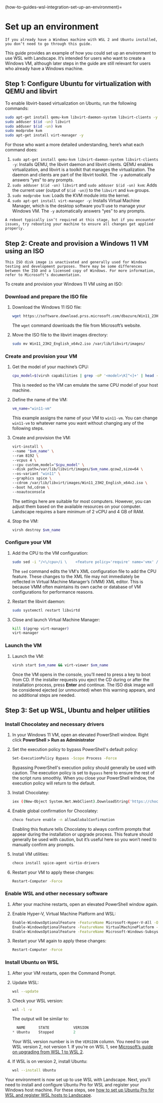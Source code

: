 (how-to-guides-wsl-integration-set-up-an-environment)=
# Set up an environment

```{note}
If you already have a Windows machine with WSL 2 and Ubuntu installed, you don’t need to go through this guide.
```

This guide provides an example of how you could set up an environment to use WSL with Landscape. It’s intended for users who want to create a Windows VM, although later steps in the guide are still relevant for users who already have a Windows machine. 

## Step 1: Configure Ubuntu for virtualization with QEMU and libvirt

To enable libvirt-based virtualization on Ubuntu, run the following commands:

```bash
sudo apt-get install qemu-kvm libvirt-daemon-system libvirt-clients -y
sudo adduser $(id -un) libvirt
sudo adduser $(id -un) kvm
sudo modprobe kvm
sudo apt-get install virt-manager -y
```

For those who want a more detailed understanding, here’s what each command does:

1. `sudo apt-get install qemu-kvm libvirt-daemon-system libvirt-clients -y`: Installs QEMU, the libvirt daemon and libvirt clients. QEMU enables virtualization, and libvirt is a toolkit that manages the virtualization. The daemon and clients are part of the libvirt toolkit. The `-y` automatically answers “yes” to any prompts.
2. `sudo adduser $(id -un) libvirt` and `sudo adduser $(id -un) kvm`: Adds the current user (output of `$(id -un)`) to the `libvirt` and `kvm` groups.
3. `sudo modprobe kvm`: Loads the KVM module into the kernel.
4. `sudo apt-get install virt-manager -y`: Installs Virtual Machine Manager, which is the desktop software you’ll use to manage your Windows VM. The `-y` automatically answers “yes” to any prompts.

```{note}
A reboot typically isn’t required at this stage, but if you encounter issues, try rebooting your machine to ensure all changes get applied properly.
```

## Step 2: Create and provision a Windows 11 VM using an ISO

```{note}
This ISO disk image is unactivated and generally used for Windows testing and development purposes. There may be some differences between the ISO and a licensed copy of Windows. For more information, refer to Microsoft’s documentation.
```

To create and provision your Windows 11 VM using an ISO:

### Download and prepare the ISO file

1. Download the Windows 11 ISO file:
    
    ```bash
    wget https://software.download.prss.microsoft.com/dbazure/Win11_23H2_English_x64v2.iso
    ```
    
    The `wget` command downloads the file from Microsoft’s website.
    
2. Move the ISO file to the libvirt images directory:
    
    ```bash
    sudo mv Win11_23H2_English_x64v2.iso /var/lib/libvirt/images/
    ```
    

### Create and provision your VM

1. Get the model of your machine’s CPU:
    
    ```bash
    cpu_model=$(virsh capabilities | grep -oP '<model>\K[^<]+' | head -n 1)
    ```
    
    This is needed so the VM can emulate the same CPU model of your host machine.
    
2. Define the name of the VM:
    
    ```bash
    vm_name="win11-vm"
    ```
    
    This example assigns the name of your VM to `win11-vm`. You can change `win11-vm` to whatever name you want without changing any of the following steps.
    
3. Create and provision the VM:
    
    ```bash
    virt-install \
    --name "$vm_name" \
    --ram 8192 \
    --vcpus 4 \
    --cpu custom,model="$cpu_model" \
    --disk path=/var/lib/libvirt/images/$vm_name.qcow2,size=64 \
    --os-variant "win11" \
    --graphics spice \
    --cdrom /var/lib/libvirt/images/Win11_23H2_English_x64v2.iso \
    --boot hd,cdrom \
    --noautoconsole
    ```
    
    The settings here are suitable for most computers. However, you can adjust them based on the available resources on your computer. Landscape requires a bare minimum of 2 vCPU and 4 GB of RAM.
    
4. Stop the VM:
    
    ```bash
    virsh destroy $vm_name
    ```
    

### Configure your VM

1. Add the CPU to the VM configuration:
    
    ```bash
    sudo sed -i "/<\/cpu>/i \    <feature policy='require' name='vmx' />" "/etc/libvirt/qemu/${vm_name}.xml"
    ```
    
    The `sed` command edits the VM's XML configuration file to add the CPU feature. These changes to the XML file may not immediately be reflected in Virtual Machine Manager’s (VMM) XML editor. This is because VMM often maintains its own cache or database of VM configurations for performance reasons.
    
2. Restart the libvirt daemon:
    
    ```bash
    sudo systemctl restart libvirtd
    ```
    
3. Close and launch Virtual Machine Manager:
    
    ```bash
    kill $(pgrep virt-manager)
    virt-manager
    ```
    

### Launch the VM

1. Launch the VM:
    
    ```bash
    virsh start $vm_name && virt-viewer $vm_name
    ```
    
    Once the VM opens in the console, you’ll need to press a key to boot from CD. If the installer requests you eject the CD during or after the installation process, press **Enter** and continue. The ISO disk image will be considered ejected (or unmounted) when this warning appears, and no additional steps are needed.
    

## Step 3: Set up WSL, Ubuntu and helper utilities

### Install Chocolatey and necessary drivers

1. In your Windows 11 VM, open an elevated PowerShell window. Right click **PowerShell > Run as Administrator**
2. Set the execution policy to bypass PowerShell's default policy:
    
    ```bash
    Set-ExecutionPolicy Bypass -Scope Process -Force
    ```
    
    Bypassing PowerShell's execution policy should generally be used with caution. The execution policy is set to `Bypass` here to ensure the rest of the script runs smoothly. When you close your PowerShell window, the execution policy will return to the default.
    
3.  Install Chocolatey:
    
    ```bash
    iex ((New-Object System.Net.WebClient).DownloadString('https://chocolatey.org/install.ps1'))
    ```
    
4. Enable global confirmation for Chocolatey:
    
    ```bash
    choco feature enable -n allowGlobalConfirmation
    ```
    
    Enabling this feature tells Chocolatey to always confirm prompts that appear during the installation or upgrade process. This feature should generally be used with caution, but it’s useful here so you won’t need to manually confirm any prompts.
    
5. Install VM utilities:
    
    ```bash
    choco install spice-agent virtio-drivers
    ```
    
6. Restart your VM to apply these changes:
    
    ```bash
    Restart-Computer -Force
    ```
    

### Enable WSL and other necessary software

1. After your machine restarts, open an elevated PowerShell window again.
2. Enable Hyper-V, Virtual Machine Platform and WSL:
    
    ```bash
    Enable-WindowsOptionalFeature -FeatureName Microsoft-Hyper-V-All -Online -NoRestart
    Enable-WindowsOptionalFeature -FeatureName VirtualMachinePlatform -Online -NoRestart
    Enable-WindowsOptionalFeature -FeatureName Microsoft-Windows-Subsystem-Linux -Online -NoRestart
    ```
    
3. Restart your VM again to apply these changes:
    
    ```bash
    Restart-Computer -Force
    ```
    

### Install Ubuntu on WSL

1. After your VM restarts, open the Command Prompt.
2. Update WSL:
    
    ```bash
    wsl --update
    ```
    
3. Check your WSL version:
    
    ```bash
    wsl -l -v
    ```
    
    The output will be similar to:
    
    ```powershell
      NAME      STATE           VERSION
    * Ubuntu    Stopped         2
    ```
    
    Your WSL version number is in the `VERSION` column. You need to use WSL version 2, not version 1. If you’re on WSL 1, see [Microsoft’s guide on upgrading from WSL 1 to WSL 2](https://learn.microsoft.com/en-us/windows/wsl/install#upgrade-version-from-wsl-1-to-wsl-2).
    
4. If WSL is on version 2, install Ubuntu:
    
    ```bash
    wsl --install Ubuntu
    ```
    

Your environment is now set up to use WSL with Landscape. Next, you’ll need to install and configure Ubuntu Pro for WSL and register your Windows host machine. For these steps, see [how to set up Ubuntu Pro for WSL and register WSL hosts to Landscape](/how-to-guides/wsl-integration/register-wsl-hosts).


